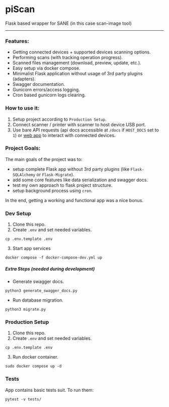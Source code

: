 # piScan
Flask based wrapper for SANE (in this case scan-image tool)

---

### Features:
- Getting connected devices + supported devices scanning options.
- Performing scans (with tracking operation progress).
- Scanned files management (download, preview, update, etc.).
- Easy setup via docker compose.
- Minimalist Flask application without usage of 3rd party plugins (adapters).
- Swagger documentation.
- Gunicorn errors/access logging.
- Cron based gunicorn logs clearing.

### How to use it:
1. Setup project according to `Production Setup`.
2. Connect scanner / printer with scanner to host device USB port.
3. Use bare API requests (api docs accessible at `/docs` if `HOST_DOCS` set to `1`) or [web app](https://github.com/zNitche/piScanUI) to interact with connected devices.

### Project Goals:
The main goals of the project was to: 
- setup complete Flask app without 3rd party plugins (like `Flask-SQLAlchemy` or `Flask-Migrate`).
- add some core features like data serialization and swagger docs.
- test my own approach to flask project structure.
- setup background process using `cron`.

In the end, getting a working and functional app was a nice bonus.


### Dev Setup
1. Clone this repo.
2. Create `.env` and set needed variables.
```
cp .env.template .env
```

3. Start app services
```
docker compose -f docker-compose-dev.yml up
```

##### Extra Steps (needed during development)
- Generate swagger docs.
```
python3 generate_swagger_docs.py
```

- Run database migration.
```
python3 migrate.py
```

### Production Setup
1. Clone this repo.
2. Create `.env` and set needed variables.
```
cp .env.template .env
```

3. Run docker container.
```
sudo docker compose up -d
```

### Tests
App contains basic tests suit. To run them:
```
pytest -v tests/
```
